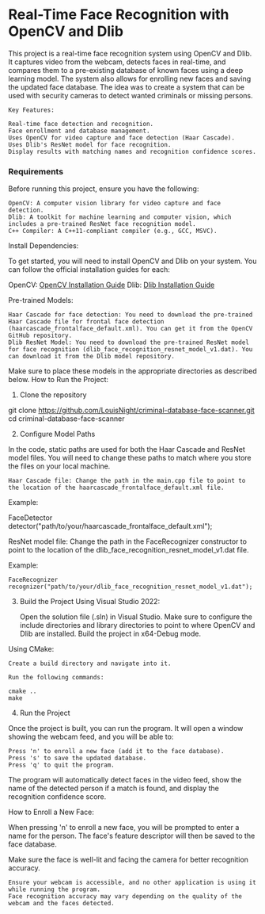 # Real-Time Face Recognition with OpenCV and Dlib

This project is a real-time face recognition system using OpenCV and Dlib. It captures video from the webcam, detects faces in real-time, and compares them to a pre-existing database of known faces using a deep learning model. The system also allows for enrolling new faces and saving the updated face database. The idea was to create a system that can be used with security cameras to detect wanted criminals or missing persons.

    Key Features:

    Real-time face detection and recognition.
    Face enrollment and database management.
    Uses OpenCV for video capture and face detection (Haar Cascade).
    Uses Dlib's ResNet model for face recognition.
    Display results with matching names and recognition confidence scores.

### Requirements

Before running this project, ensure you have the following:

    OpenCV: A computer vision library for video capture and face detection.
    Dlib: A toolkit for machine learning and computer vision, which includes a pre-trained ResNet face recognition model.
    C++ Compiler: A C++11-compliant compiler (e.g., GCC, MSVC).

Install Dependencies:

To get started, you will need to install OpenCV and Dlib on your system. You can follow the official installation guides for each:

OpenCV: [OpenCV Installation Guide](https://docs.opencv.org/4.x/d3/d52/tutorial_windows_install.html)
Dlib: [Dlib Installation Guide](https://dlib.net/)

Pre-trained Models:

    Haar Cascade for face detection: You need to download the pre-trained Haar Cascade file for frontal face detection (haarcascade_frontalface_default.xml). You can get it from the OpenCV GitHub repository.
    Dlib ResNet Model: You need to download the pre-trained ResNet model for face recognition (dlib_face_recognition_resnet_model_v1.dat). You can download it from the Dlib model repository.

Make sure to place these models in the appropriate directories as described below.
How to Run the Project:

1. Clone the repository

git clone https://github.com/LouisNight/criminal-database-face-scanner.git
cd criminal-database-face-scanner

2. Configure Model Paths

In the code, static paths are used for both the Haar Cascade and ResNet model files. You will need to change these paths to match where you store the files on your local machine.

    Haar Cascade file: Change the path in the main.cpp file to point to the location of the haarcascade_frontalface_default.xml file.

Example:

FaceDetector detector("path/to/your/haarcascade_frontalface_default.xml");

ResNet model file: Change the path in the FaceRecognizer constructor to point to the location of the dlib_face_recognition_resnet_model_v1.dat file.

Example:

    FaceRecognizer recognizer("path/to/your/dlib_face_recognition_resnet_model_v1.dat");

3. Build the Project
Using Visual Studio 2022:

    Open the solution file (.sln) in Visual Studio.
    Make sure to configure the include directories and library directories to point to where OpenCV and Dlib are installed.
    Build the project in x64-Debug mode.

Using CMake:

    Create a build directory and navigate into it.

    Run the following commands:

    cmake ..
    make

4. Run the Project

Once the project is built, you can run the program. It will open a window showing the webcam feed, and you will be able to:

    Press 'n' to enroll a new face (add it to the face database).
    Press 's' to save the updated database.
    Press 'q' to quit the program.

The program will automatically detect faces in the video feed, show the name of the detected person if a match is found, and display the recognition confidence score.

How to Enroll a New Face:

When pressing 'n' to enroll a new face, you will be prompted to enter a name for the person. The face's feature descriptor will then be saved to the face database.

Make sure the face is well-lit and facing the camera for better recognition accuracy.

    Ensure your webcam is accessible, and no other application is using it while running the program.
    Face recognition accuracy may vary depending on the quality of the webcam and the faces detected.
